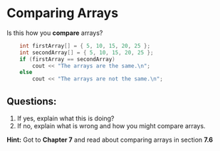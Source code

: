 # Comparing Arrays

Is this how you __compare__ arrays?

```c++
    int firstArray[] = { 5, 10, 15, 20, 25 };
    int secondArray[] = { 5, 10, 15, 20, 25 };
    if (firstArray == secondArray)
        cout << "The arrays are the same.\n";
    else
        cout << "The arrays are not the same.\n";
```
## Questions:
1. If yes, explain what this is doing?
2. If no, explain what is wrong and how you might compare arrays.

__Hint:__ Got to __Chapter 7__ and read about comparing arrays in section __7.6__
